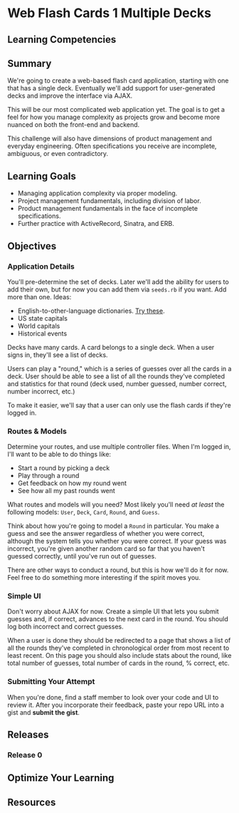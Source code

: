 # Web Flash Cards 1 Multiple Decks

## Learning Competencies

## Summary

 We're going to create a web-based flash card application, starting with one that has a single deck.  Eventually we'll add support for user-generated decks and improve the interface via AJAX.

This will be our most complicated web application yet.  The goal is to get a feel for how you manage complexity as projects grow and become more nuanced on both the front-end and backend.

This challenge will also have dimensions of product management and everyday engineering.  Often specifications you receive are incomplete, ambiguous, or even contradictory.

## Learning Goals

- Managing application complexity via proper modeling.
- Project management fundamentals, including division of labor.
- Product management fundamentals in the face of incomplete specifications.
- Further practice with ActiveRecord, Sinatra, and ERB.

## Objectives

### Application Details

You'll pre-determine the set of decks.  Later we'll add the ability for users to add their own, but for now you can add them via `seeds.rb` if you want.  Add more than one.  Ideas:

* English-to-other-language dictionaries. [Try these](http://wiki.webz.cz/dict/).
* US state capitals
* World capitals
* Historical events

Decks have many cards.  A card belongs to a single deck.  When a user signs in, they'll see a list of decks.

Users can play a "round," which is a series of guesses over all the cards in a deck.  User should be able to see a list of all the rounds they've completed and statistics for that round (deck used, number guessed, number correct, number incorrect, etc.)

To make it easier, we'll say that a user can only use the flash cards if they're logged in.

### Routes &amp; Models

Determine your routes, and use multiple controller files.  When I'm logged in, I'll want to be able to do things like:

* Start a round by picking a deck
* Play through a round
* Get feedback on how my round went
* See how all my past rounds went

What routes and models will you need?  Most likely you'll need *at least* the following models: `User`, `Deck`, `Card`, `Round`, and `Guess`.

Think about how you're going to model a `Round` in particular.  You make a guess and see the answer regardless of whether you were correct, although the system tells you whether you were correct.  If your guess was incorrect, you're given another random card so far that you haven't guessed correctly, until you've run out of guesses.

There are other ways to conduct a round, but this is how we'll do it for now.  Feel free to do something more interesting if the spirit moves you.

### Simple UI

Don't worry about AJAX for now.  Create a simple UI that lets you submit guesses and, if correct, advances to the next card in the round.  You should log both incorrect and correct guesses.

When a user is done they should be redirected to a page that shows a list of all the rounds they've completed in chronological order from most recent to least recent.  On this page you should also include stats about the round, like total number of guesses, total number of cards in the round, % correct, etc.

### Submitting Your Attempt

When you're done, find a staff member to look over your code and UI to review it.  After you incorporate their feedback, paste your repo URL into a gist and **submit the gist**.

## Releases
### Release 0

## Optimize Your Learning

## Resources
